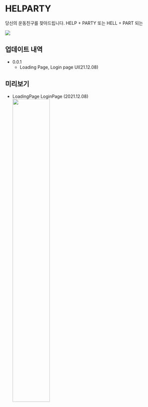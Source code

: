 # HELPARTY
당신의 운동친구를 찾아드립니다. HELP + PARTY 또는 HELL + PART 되는

![](../header.png)


## 업데이트 내역

* 0.0.1
    * Loading Page, Login page UI(21.12.08)




## 미리보기  
* LoadingPage LoginPage (2021.12.08)
   <div>
        <img width="50%" height="50%" src="https://user-images.githubusercontent.com/78077569/145063324-d4d1d140-c3ef-4568-b9f4-5e7079de0537.jpg">        
   </div>





